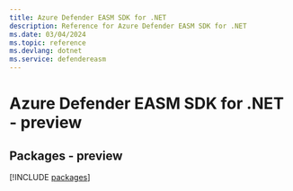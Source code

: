 ```yaml
---
title: Azure Defender EASM SDK for .NET
description: Reference for Azure Defender EASM SDK for .NET
ms.date: 03/04/2024
ms.topic: reference
ms.devlang: dotnet
ms.service: defendereasm
---
```

# Azure Defender EASM SDK for .NET - preview
## Packages - preview
[!INCLUDE [packages](defender-easm-index.md)]